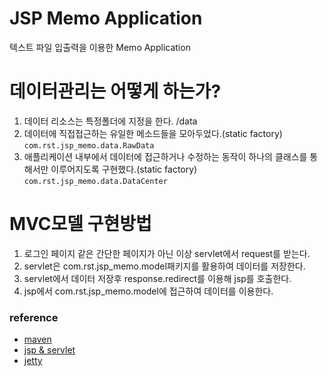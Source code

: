 # JSP Memo Application
텍스트 파일 입출력을 이용한 Memo Application

# 데이터관리는 어떻게 하는가?
1. 데이터 리소스는 특정폴더에 지정을 한다. /data
2. 데이터에 직접접근하는 유일한 메소드들을 모아두었다.(static factory) `com.rst.jsp_memo.data.RawData`
3. 애플리케이션 내부에서 데이터에 접근하거나 수정하는 동작이 하나의 클래스를 통해서만 
이루어지도록 구현했다.(static factory) `com.rst.jsp_memo.data.DataCenter`

# MVC모델 구현방법
1. 로그인 페이지 같은 간단한 페이지가 아닌 이상 servlet에서 request를 받는다.
2. servlet은 com.rst.jsp_memo.model패키지를 활용하여 데이터를 저장한다.
3. servlet에서 데이터 저장후 response.redirect를 이용해 jsp를 호출한다.
4. jsp에서 com.rst.jsp_memo.model에 접근하여 데이터를 이용한다.

### reference
* [maven](https://youtube.com/playlist?list=PL92E89440B7BFD0F6)
* [jsp & servlet](https://youtube.com/playlist?list=PLE0F6C1917A427E96)
* [jetty](https://www.eclipse.org/jetty/documentation/jetty-9/index.html)  
